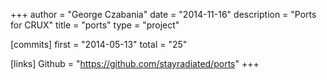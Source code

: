 +++
author = "George Czabania"
date = "2014-11-16"
description = "Ports for CRUX"
title = "ports"
type = "project"

[commits]
  first = "2014-05-13"
  total = "25"

[links]
  Github = "https://github.com/stayradiated/ports"
+++

